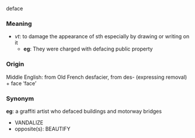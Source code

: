 deface
### Meaning
+ _vt_: to damage the appearance of sth especially by drawing or writing on it
	+ __eg__: They were charged with defacing public property

### Origin

Middle English: from Old French desfacier, from des- (expressing removal) + face ‘face’

### Synonym

__eg__: a graffiti artist who defaced buildings and motorway bridges

+ VANDALIZE
+ opposite(s): BEAUTIFY


